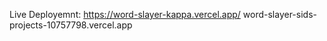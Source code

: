 Live Deployemnt: https://word-slayer-kappa.vercel.app/
word-slayer-sids-projects-10757798.vercel.app
